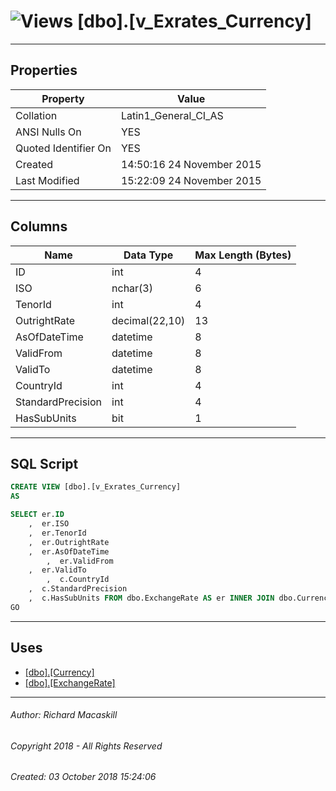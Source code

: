#### 



# ![Views](../../../Images/View32.png) [dbo].[v_Exrates_Currency]

---

## <a name="#properties"></a>Properties

| Property | Value |
|---|---|
| Collation | Latin1_General_CI_AS |
| ANSI Nulls On | YES |
| Quoted Identifier On | YES |
| Created | 14:50:16 24 November 2015 |
| Last Modified | 15:22:09 24 November 2015 |


---

## <a name="#columns"></a>Columns

| Name | Data Type | Max Length (Bytes) |
|---|---|---|
| ID | int | 4 |
| ISO | nchar(3) | 6 |
| TenorId | int | 4 |
| OutrightRate | decimal(22,10) | 13 |
| AsOfDateTime | datetime | 8 |
| ValidFrom | datetime | 8 |
| ValidTo | datetime | 8 |
| CountryId | int | 4 |
| StandardPrecision | int | 4 |
| HasSubUnits | bit | 1 |


---

## <a name="#sqlscript"></a>SQL Script

```sql
CREATE VIEW [dbo].[v_Exrates_Currency]
AS

SELECT er.ID
    ,  er.ISO
    ,  er.TenorId
    ,  er.OutrightRate
    ,  er.AsOfDateTime
        ,  er.ValidFrom
    ,  er.ValidTo
        ,  c.CountryId
    ,  c.StandardPrecision
    ,  c.HasSubUnits FROM dbo.ExchangeRate AS er INNER JOIN dbo.Currency AS c ON c.ISO = er.ISO
GO

```


---

## <a name="#uses"></a>Uses

* [[dbo].[Currency]](../Tables/Currency.md)
* [[dbo].[ExchangeRate]](../Tables/ExchangeRate.md)


---

###### Author:  Richard Macaskill

###### Copyright 2018 - All Rights Reserved

###### Created: 03 October 2018 15:24:06

